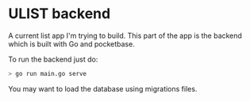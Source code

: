 
# ULIST backend 

A current list app I'm trying to build.
This part of the app is the backend which is built with Go and pocketbase.

To run the backend just do: 

```bash
> go run main.go serve
```

You may want to load the database using migrations files.

